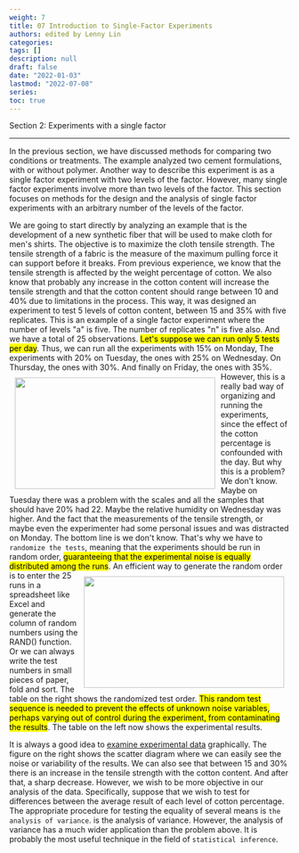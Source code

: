 ```yaml
---
weight: 7
title: 07 Introduction to Single-Factor Experiments
authors: edited by Lenny Lin
categories: 
tags: []
description: null
draft: false
date: "2022-01-03"
lastmod: "2022-07-08"
series: 
toc: true
---
```


Section 2: Experiments with a single factor

<!--more-->
---

In the previous section, we have discussed methods for comparing two conditions or treatments. The example analyzed two cement formulations, with or without polymer. Another way to describe this experiment is as a single factor experiment with two levels of the factor. However, many single factor experiments involve more than two levels of the factor. This section focuses on methods for the design and the analysis of single factor experiments with an arbitrary number of the levels of the factor.   

We are going to start directly by analyzing an example that is the development of a new synthetic fiber that will be used to make cloth for men's shirts. The objective is to maximize the cloth tensile strength. The tensile strength of a fabric is the measure of the maximum pulling force it can support before it breaks. From previous experience, we know that the tensile strength is affected by the weight percentage of cotton. We also know that probably any increase in the cotton content will increase the tensile strength and that the cotton content should range between 10 and 40% due to limitations in the process. This way, it was designed an experiment to test 5 levels of cotton content, between 15 and 35% with five replicates. This is an example of a single factor experiment where the number of levels "a" is five. The number of replicates "n" is five also. And we have a total of 25 observations. <mark>Let's suppose we can run only 5 tests per day</mark>. Thus, we can run all the experiments with 15% on Monday, The experiments with 20% on Tuesday, the ones with 25% on Wednesday. On Thursday, the ones with 30%. And finally on Friday, the ones with 35%. 
<img width ="360" height= "200" src = "/docs/images/Screenshot 2022-07-08 222136.png" style ="float: left" HSPACE="10" VSPACE="10"/>
However, this is a really bad way of organizing and running the experiments, since the effect of the cotton percentage is confounded with the day. But why this is a problem? We don't know. Maybe on Tuesday there was a problem with the scales and all the samples that should have 20% had 22. Maybe the relative humidity on Wednesday was higher. And the fact that the measurements of the tensile strength, or maybe even the experimenter had some personal issues and was distracted on Monday. The bottom line is we don't know. That's why we have to `randomize the tests`, meaning that the experiments should be run in random order, <mark>guaranteeing that the experimental noise is equally distributed among the runs</mark>. 
<img width ="360" height= "200" src = "/docs/images/Screenshot 2022-07-08 222421.png" style ="float: right" HSPACE="10" VSPACE="10"/>
An efficient way to generate the random order is to enter the 25 runs in a spreadsheet like Excel and generate the column of random numbers using the RAND() function. Or we can always write the test numbers in small pieces of paper, fold and sort. The table on the right shows the randomized test order. <mark>This random test sequence is needed to prevent the effects of unknown noise variables, perhaps varying out of control during the experiment, from contaminating the results</mark>. The table on the left now shows the experimental results.   

It is always a good idea to <u>examine experimental data</u> graphically. The figure on the right shows the scatter diagram where we can easily see the noise or variability of the results. We can also see that between 15 and 30% there is an increase in the tensile strength with the cotton content. And after that, a sharp decrease. However, we wish to be more objective in our analysis of the data. Specifically, suppose that we wish to test for differences between the average result of each level of cotton percentage. The appropriate procedure for testing the equality of several means is `the analysis of variance`. is the analysis of variance. However, the analysis of variance has a much wider application than the problem above. It is probably the most useful technique in the field of `statistical inference`. 
